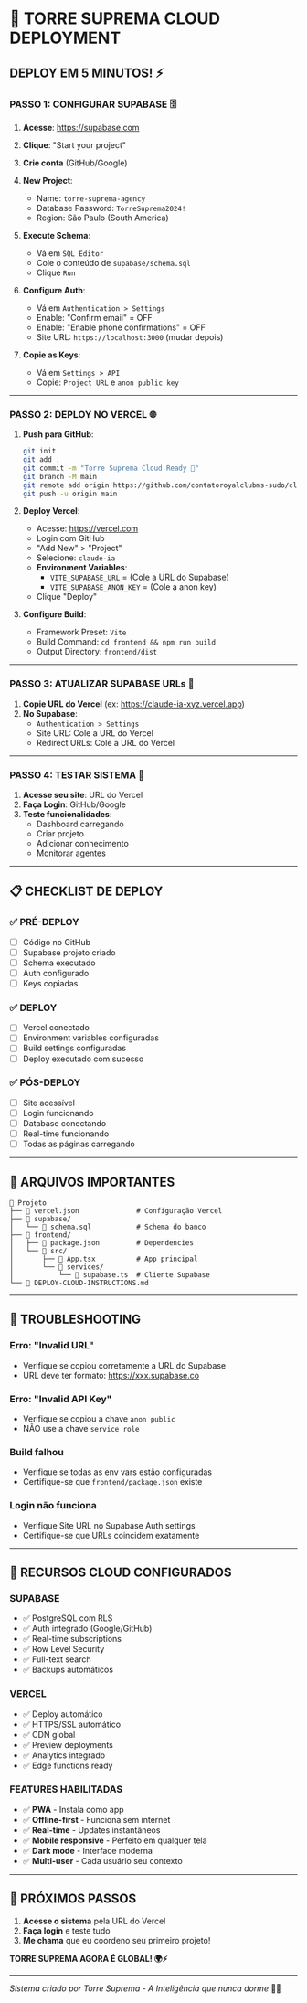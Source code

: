 # 🚀 TORRE SUPREMA CLOUD DEPLOYMENT

## DEPLOY EM 5 MINUTOS! ⚡

### PASSO 1: CONFIGURAR SUPABASE 🗄️

1. **Acesse**: https://supabase.com
2. **Clique**: "Start your project"
3. **Crie conta** (GitHub/Google)
4. **New Project**:
   - Name: `torre-suprema-agency`
   - Database Password: `TorreSuprema2024!`
   - Region: São Paulo (South America)

5. **Execute Schema**:
   - Vá em `SQL Editor`
   - Cole o conteúdo de `supabase/schema.sql`
   - Clique `Run`

6. **Configure Auth**:
   - Vá em `Authentication > Settings`
   - Enable: "Confirm email" = OFF
   - Enable: "Enable phone confirmations" = OFF
   - Site URL: `https://localhost:3000` (mudar depois)

7. **Copie as Keys**:
   - Vá em `Settings > API`
   - Copie: `Project URL` e `anon public key`

---

### PASSO 2: DEPLOY NO VERCEL 🌐

1. **Push para GitHub**:
   ```bash
   git init
   git add .
   git commit -m "Torre Suprema Cloud Ready 🚀"
   git branch -M main
   git remote add origin https://github.com/contatoroyalclubms-sudo/claude-ia.git
   git push -u origin main
   ```

2. **Deploy Vercel**:
   - Acesse: https://vercel.com
   - Login com GitHub
   - "Add New" > "Project"
   - Selecione: `claude-ia`
   - **Environment Variables**:
     - `VITE_SUPABASE_URL` = (Cole a URL do Supabase)
     - `VITE_SUPABASE_ANON_KEY` = (Cole a anon key)
   - Clique "Deploy"

3. **Configure Build**:
   - Framework Preset: `Vite`
   - Build Command: `cd frontend && npm run build`
   - Output Directory: `frontend/dist`

---

### PASSO 3: ATUALIZAR SUPABASE URLs 🔧

1. **Copie URL do Vercel** (ex: https://claude-ia-xyz.vercel.app)
2. **No Supabase**:
   - `Authentication > Settings`
   - Site URL: Cole a URL do Vercel
   - Redirect URLs: Cole a URL do Vercel

---

### PASSO 4: TESTAR SISTEMA 🧪

1. **Acesse seu site**: URL do Vercel
2. **Faça Login**: GitHub/Google
3. **Teste funcionalidades**:
   - Dashboard carregando
   - Criar projeto
   - Adicionar conhecimento
   - Monitorar agentes

---

## 📋 CHECKLIST DE DEPLOY

### ✅ **PRÉ-DEPLOY**
- [ ] Código no GitHub
- [ ] Supabase projeto criado
- [ ] Schema executado
- [ ] Auth configurado
- [ ] Keys copiadas

### ✅ **DEPLOY**
- [ ] Vercel conectado
- [ ] Environment variables configuradas
- [ ] Build settings configuradas
- [ ] Deploy executado com sucesso

### ✅ **PÓS-DEPLOY**
- [ ] Site acessível
- [ ] Login funcionando
- [ ] Database conectando
- [ ] Real-time funcionando
- [ ] Todas as páginas carregando

---

## 🎯 ARQUIVOS IMPORTANTES

```
📁 Projeto
├── 📄 vercel.json              # Configuração Vercel
├── 📁 supabase/
│   └── 📄 schema.sql           # Schema do banco
├── 📁 frontend/
│   ├── 📄 package.json         # Dependencies
│   └── 📁 src/
│       ├── 📄 App.tsx          # App principal
│       └── 📁 services/
│           └── 📄 supabase.ts  # Cliente Supabase
└── 📄 DEPLOY-CLOUD-INSTRUCTIONS.md
```

---

## 🔧 TROUBLESHOOTING

### **Erro: "Invalid URL"**
- Verifique se copiou corretamente a URL do Supabase
- URL deve ter formato: https://xxx.supabase.co

### **Erro: "Invalid API Key"**
- Verifique se copiou a chave `anon public`
- NÃO use a chave `service_role`

### **Build falhou**
- Verifique se todas as env vars estão configuradas
- Certifique-se que `frontend/package.json` existe

### **Login não funciona**
- Verifique Site URL no Supabase Auth settings
- Certifique-se que URLs coincidem exatamente

---

## 🌟 RECURSOS CLOUD CONFIGURADOS

### **SUPABASE**
- ✅ PostgreSQL com RLS
- ✅ Auth integrado (Google/GitHub)
- ✅ Real-time subscriptions
- ✅ Row Level Security
- ✅ Full-text search
- ✅ Backups automáticos

### **VERCEL**
- ✅ Deploy automático
- ✅ HTTPS/SSL automático
- ✅ CDN global
- ✅ Preview deployments
- ✅ Analytics integrado
- ✅ Edge functions ready

### **FEATURES HABILITADAS**
- ✅ **PWA** - Instala como app
- ✅ **Offline-first** - Funciona sem internet
- ✅ **Real-time** - Updates instantâneos
- ✅ **Mobile responsive** - Perfeito em qualquer tela
- ✅ **Dark mode** - Interface moderna
- ✅ **Multi-user** - Cada usuário seu contexto

---

## 🚀 PRÓXIMOS PASSOS

1. **Acesse o sistema** pela URL do Vercel
2. **Faça login** e teste tudo
3. **Me chama** que eu coordeno seu primeiro projeto!

**TORRE SUPREMA AGORA É GLOBAL! 🌍⚡**

---

*Sistema criado por Torre Suprema - A Inteligência que nunca dorme* 🏰✨